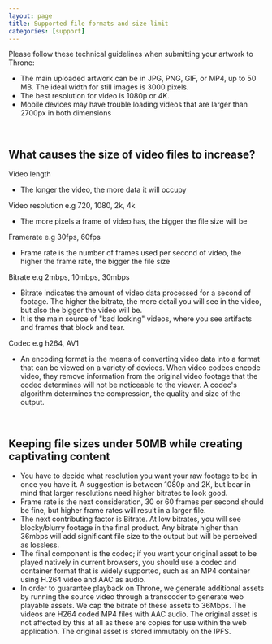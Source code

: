 ```yaml
---
layout: page
title: Supported file formats and size limit
categories: [support]
---
```


Please follow these technical guidelines when submitting your artwork to Throne:
* The main uploaded artwork can be in JPG, PNG, GIF, or MP4, up to 50 MB. The ideal width for still images is 3000 pixels.
* The best resolution for video is 1080p or 4K.
* Mobile devices may have trouble loading videos that are larger than 2700px in both dimensions

<br/>

## What causes the size of video files to increase?
Video length
* The longer the video, the more data it will occupy

Video resolution e.g 720, 1080, 2k, 4k
* The more pixels a frame of video has, the bigger the file size will be

Framerate e.g 30fps, 60fps
* Frame rate is the number of frames used per second of video, the higher the frame rate, the bigger the file size

Bitrate e.g 2mbps, 10mbps, 30mbps
* Bitrate indicates the amount of video data processed for a second of footage. The higher the bitrate, the more detail you will see in the video, but also the bigger the video will be.
* It is the main source of "bad looking" videos, where you see artifacts and frames that block and tear.

Codec e.g h264, AV1
* An encoding format is the means of converting video data into a format that can be viewed on a variety of devices. When video codecs encode video, they remove information from the original video footage that the codec determines will not be noticeable to the viewer. A codec's algorithm determines the compression, the quality and size of the output.

<br/>

## Keeping file sizes under 50MB while creating captivating content
* You have to decide what resolution you want your raw footage to be in once you have it. A suggestion is between 1080p and 2K, but bear in mind that larger resolutions need higher bitrates to look good.
* Frame rate is the next consideration, 30 or 60 frames per second should be fine, but higher frame rates will result in a larger file.
* The next contributing factor is Bitrate. At low bitrates, you will see blocky/blurry footage in the final product. Any bitrate higher than 36mbps will add significant file size to the output but will be perceived as lossless.
* The final component is the codec; if you want your original asset to be played natively in current browsers, you should use a codec and container format that is widely supported, such as an MP4 container using H.264 video and AAC as audio.
* In order to guarantee playback on Throne, we generate additional assets by running the source video through a transcoder to generate web playable assets. We cap the bitrate of these assets to 36Mbps. The videos are H264 coded MP4 files with AAC audio. The original asset is not affected by this at all as these are copies for use within the web application. The original asset is stored immutably on the IPFS.

<br/>
